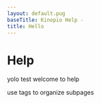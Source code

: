 ```yaml
---
layout: default.pug
baseTitle: Kinopio Help -
title: Hello
---
```


# Help

yolo test welcome to help

use tags to organize subpages
